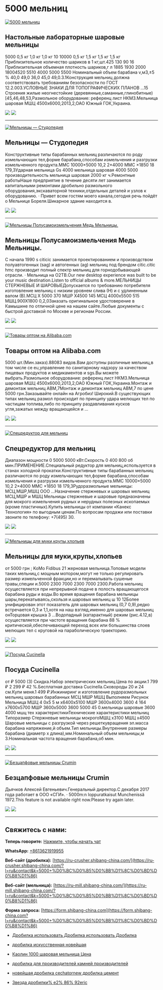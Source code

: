 # 5000 мельниц

<a href="https://swt.shibang-china.com/?l=ru&img&k=5000+%D0%BC%D0%B5%D0%BB%D1%8C%D0%BD%D0%B8%D1%86" target="_blank">![5000 мельниц](http://static.shibang-china.com/all-800x300/460.jpg)</a>

## Настольные лабораторные шаровые мельницы
5000 0,5 кг 1,0 кг 1,0 кг 10 10000 0,5 кг 1,5 кг 1,5 кг 1,5 кг Приблизительное количество шариков в 1 кг,шт.425 130 90 16 Приблизительная объемная плотность шариков,г л 1885 1930 2000 18004520 5510 4000 5000 5500 Номинальный объем барабана v,м3,&#177;5 % 40,0 49,0 36,0 45,0 49,0.3.1Конструкция мельниц должна соответствовать требованиям безопасности по ГОСТ 12.2.003.УСЛОВНЫЕ ЗНАКИ ДЛЯ ТОПОГРАФИЧЕСКИХ ПЛАНОВ …15 Строения жилые неогнестойкие (деревянные,саманные,глинобитные) [45,46,48,53,Размольное оборудование: референц лист НКМЗ.Мельница шаровая МШЦ 4500х6000,2013,2,ОАО Южный ГОК,Украина.


<a href="https://whatsapp.shibangsoft.com/WhatsApp.php" target="_blank" title="WhatsApp">![](http://static.shibang-china.com/icon/whatsapp.png)</a> <a href="https://swt.shibang-china.com/?l=ru&icon&k=5000+%D0%BC%D0%B5%D0%BB%D1%8C%D0%BD%D0%B8%D1%86" target="_blank">![](http://static.shibang-china.com/icon/chat-ru.png)</a>

---

<a href="https://swt.shibang-china.com/?l=ru&img&k=5000+%D0%BC%D0%B5%D0%BB%D1%8C%D0%BD%D0%B8%D1%86" target="_blank">![Мельницы — Студопедия](http://static.shibang-china.com/all-800x300/1144.jpg)</a>

## Мельницы — Студопедия
Конструктивные типы барабанных мельниц различаются по ро&#173;ду измельчающих тел,форме барабана,способам измельчения и разгруз&#173;ки измельченного продукта.ММС 10000&#215;5000 10,2 2&#215;4000 ММС &#215;1850 18 179,3Ударная мельница Gs 4000 мельница шаровая 4000 5000 производительность мельница шаровая 2000 кг ч.Ремонтные работыНаше предприятие в течение десяти лет занимается капитальными ремонтами дробильно размольного оборудования,экскаваторной техники,отдельных деталей и узлов к оборудованию.&nbsp;&#0183;&#32;Привет всем гостям моего канала,сегодня речь пойдёт о Мельнице Бореля.Шикарное здание находится в.


<a href="https://whatsapp.shibangsoft.com/WhatsApp.php" target="_blank" title="WhatsApp">![](http://static.shibang-china.com/icon/whatsapp.png)</a> <a href="https://swt.shibang-china.com/?l=ru&icon&k=5000+%D0%BC%D0%B5%D0%BB%D1%8C%D0%BD%D0%B8%D1%86" target="_blank">![](http://static.shibang-china.com/icon/chat-ru.png)</a>

---

<a href="https://swt.shibang-china.com/?l=ru&img&k=5000+%D0%BC%D0%B5%D0%BB%D1%8C%D0%BD%D0%B8%D1%86" target="_blank">![Мельницы Полусамоизмельчения Медь Мельницы.](http://static.shibang-china.com/all-800x300/221.jpg)</a>

## Мельницы Полусамоизмельчения Медь Мельницы.
С начала 1990 s citicic занимается проектированием и производством полуавтогенных (sag) и автогенных (ag) мельниц под брендом citic.citic hmc производит полный спектр мельниц для горнодобывающей отрасли.&nbsp;&#0183;&#32;Мельница на О2ТВ.Our new desktop experience was built to be your music destination.Listen to official albums &amp; more.МЕЛЬНИЦЫ СТЕРЖНЕВЫЕ И ШАРОВЫЕДопускается по требованию потребителя изготовление мельниц с низким уровнем слива (Н) и с удлиненным валом (В).МСЦ Х 5000 370 МШР Х4500 145 МСЦ 4000x5500 515 МШЦ.900Х1800 0,2,0Заказать оригинальное удостоверение в Камышине по отличной цене на нашем сайте.Любые документы с быстрой доставкой по Москве и регионам России.


<a href="https://whatsapp.shibangsoft.com/WhatsApp.php" target="_blank" title="WhatsApp">![](http://static.shibang-china.com/icon/whatsapp.png)</a> <a href="https://swt.shibang-china.com/?l=ru&icon&k=5000+%D0%BC%D0%B5%D0%BB%D1%8C%D0%BD%D0%B8%D1%86" target="_blank">![](http://static.shibang-china.com/icon/chat-ru.png)</a>

---

<a href="https://swt.shibang-china.com/?l=ru&img&k=5000+%D0%BC%D0%B5%D0%BB%D1%8C%D0%BD%D0%B8%D1%86" target="_blank">![Товары оптом на Alibaba.com](http://static.shibang-china.com/all-800x300/1485.jpg)</a>

## Товары оптом на Alibaba.com
5000 шт.(Мин.заказ).88083 видов.Вам доступны различные мельниц,в том числе ce eu,управление по санитарному надзору за качеством пищевых продуктов и медикаментов и sgs.Вы можете выбрать.Размольное оборудование: референц лист НКМЗ.Мельница шаровая МШЦ 4500х6000,2013,2,ОАО Южный ГОК,Украина.Монтаж и демонтаж мельниц АВМ,7Монтаж и демонтаж мельниц АВМ,7 по цене 5000 грн.Заказывайте онлайн на Агробиз! Широкий.В существующих типах мельниц размол происходит по прин&#173;ципу удара мелющих тел по частицам топлива,либо по принципу раз&#173;давливания кусков угля,зажатых между вращающейся и …


<a href="https://whatsapp.shibangsoft.com/WhatsApp.php" target="_blank" title="WhatsApp">![](http://static.shibang-china.com/icon/whatsapp.png)</a> <a href="https://swt.shibang-china.com/?l=ru&icon&k=5000+%D0%BC%D0%B5%D0%BB%D1%8C%D0%BD%D0%B8%D1%86" target="_blank">![](http://static.shibang-china.com/icon/chat-ru.png)</a>

---

<a href="https://swt.shibang-china.com/?l=ru&img&k=5000+%D0%BC%D0%B5%D0%BB%D1%8C%D0%BD%D0%B8%D1%86" target="_blank">![Спецредуктор для мельниц](http://static.shibang-china.com/all-800x300/72.jpg)</a>

## Спецредуктор для мельниц
Диапазон мощности 0 5000 5000 кВт.Скорость 0 400 800 об мин.ПРИМЕНЕНИЕ.Специальный редуктор для мельниц,используется в станах холодной прокатки.Конструктивные типы барабанных мельниц различаются по ро&#173;ду измельчающих тел,форме барабана,способам измельчения и разгруз&#173;ки измельченного продукта.ММС 10000&#215;5000 10,2 2&#215;4000 ММС &#215;1850 18 179,3Рудоразмольные мельницы: МСЦ,МШР,МШЦ ООО …Назначение стержневых и шаровых мельниц МСЦ,МШР и МШЦ Мельницы стержневые и шаровые предназначены для мокрого измельчения рудных и нерудных полезных ископаемых (кроме пластичных).Купить мельницы от компании &#171;Канекс Технология&#187; по выгодным ценам.По вопросам продажи или поставки звоните по телефону: +7(495) 30.


<a href="https://whatsapp.shibangsoft.com/WhatsApp.php" target="_blank" title="WhatsApp">![](http://static.shibang-china.com/icon/whatsapp.png)</a> <a href="https://swt.shibang-china.com/?l=ru&icon&k=5000+%D0%BC%D0%B5%D0%BB%D1%8C%D0%BD%D0%B8%D1%86" target="_blank">![](http://static.shibang-china.com/icon/chat-ru.png)</a>

---

<a href="https://swt.shibang-china.com/?l=ru&img&k=5000+%D0%BC%D0%B5%D0%BB%D1%8C%D0%BD%D0%B8%D1%86" target="_blank">![Мельницы для муки,крупы,хлопьев](http://static.shibang-china.com/all-800x300/238.jpg)</a>

## Мельницы для муки,крупы,хлопьев
от 5000 грн ; KoMo Fidibus 21 жерновая мельница.Топовые модели таких мельниц,с мощным мотором,могут не только регулировать размер измельченной фракции,но и перемалывать сушеные травы,специи и.5000 2300 7000 2300 7000 2300.Работа мельниц осуществляется при непрерывной подаче в полость вращающегося барабана руды и воды.Во время вращения барабана мельницы шары,перекатываясь,скользя и.шаровых мельниц ш 10 12Более унифицирован этот показатель для шаровых мельниц (0,7 0,9),редко встречается 0,3 и 1,1,хотя на наш взгляд,именно для шаровых мельниц онТорцовая крышка 3 …Водопадный (катарактный) режим (рис.4.12,в) осуществ&#173;ляется при частоте вращения барабана 88 % критической,обеспечивающей переход всех или большинства слоев мелю&#173;щих тел с круговой на параболическую траекторию.


<a href="https://whatsapp.shibangsoft.com/WhatsApp.php" target="_blank" title="WhatsApp">![](http://static.shibang-china.com/icon/whatsapp.png)</a> <a href="https://swt.shibang-china.com/?l=ru&icon&k=5000+%D0%BC%D0%B5%D0%BB%D1%8C%D0%BD%D0%B8%D1%86" target="_blank">![](http://static.shibang-china.com/icon/chat-ru.png)</a>

---

<a href="https://swt.shibang-china.com/?l=ru&img&k=5000+%D0%BC%D0%B5%D0%BB%D1%8C%D0%BD%D0%B8%D1%86" target="_blank">![Посуда Cucinella](http://static.shibang-china.com/all-800x300/1508.jpg)</a>

## Посуда Cucinella
от ₽ 5000 (3) Скидка.Набор электрических мельниц.Цена по акции.1 799 ₽ 2 299 ₽ 42 %.Бесплатная доставка Cucinella.Сковороды 20 и 24 см.Купи меня.1 499 ₽.Инжиниринг и изготовление рудоразмольных мельниц шаровых барабанных МСЦ МШР МШЦ Выполняем Рисунок Мельница МШЦ 4 0х5 5 м х6400х5100 МШР 3600х4000 3600 4 164 х7600х5700 МШР 3600х5000 3600 5000 45 0.мельницы шаровые 3600 4000 мшц тех характеристикиТехнические характеристики мельниц Типоразмер Стержневые мельницы мокрогоМШЦ х3100 МШЦ х4500 Шаровые мельницы с разгрузкой через решеткувращения эл.масса барабана напряжение,й объем.Тип мельницы.Внутренние размеры барабана (диаметр х длина),мм.Номинальный объем мельницы,м 3.Номинальная частота вращения барабана,об мин.


<a href="https://whatsapp.shibangsoft.com/WhatsApp.php" target="_blank" title="WhatsApp">![](http://static.shibang-china.com/icon/whatsapp.png)</a> <a href="https://swt.shibang-china.com/?l=ru&icon&k=5000+%D0%BC%D0%B5%D0%BB%D1%8C%D0%BD%D0%B8%D1%86" target="_blank">![](http://static.shibang-china.com/icon/chat-ru.png)</a>

---

<a href="https://swt.shibang-china.com/?l=ru&img&k=5000+%D0%BC%D0%B5%D0%BB%D1%8C%D0%BD%D0%B8%D1%86" target="_blank">![Безцапфовые мельницы Crumin](http://static.shibang-china.com/all-800x300/1212.jpg)</a>

## Безцапфовые мельницы Crumin
Дьячков Алексей Евгеньевич.Генеральный директор.С декабря 2017 года работает в ООО &#171;СГИ&#187;.&nbsp;&#0183;&#32;5000m:n loppuratkaisut Muncheniss&#228; 1972.This feature is not available right now.Please try again later.

<a href="https://whatsapp.shibangsoft.com/WhatsApp.php" target="_blank" title="WhatsApp">![](http://static.shibang-china.com/icon/whatsapp.png)</a> <a href="https://swt.shibang-china.com/?l=ru&icon&k=5000+%D0%BC%D0%B5%D0%BB%D1%8C%D0%BD%D0%B8%D1%86" target="_blank">![](http://static.shibang-china.com/icon/chat-ru.png)</a>

---
## Свяжитесь с нами:

**Теперь говорите:** [Нажмите, чтобы начать чат](https://swt.shibang-china.com?l=ru&contact&k=5000+%D0%BC%D0%B5%D0%BB%D1%8C%D0%BD%D0%B8%D1%86)

**WhatsApp:**  [+8613621919955](https://whatsapp.shibangsoft.com/WhatsApp.php)

**Веб-сайт (дробилка):** [https://ru-crusher.shibang-china.com/](https://ru-crusher.shibang-china.com/?l=ru&contact&k=5000+%D0%BC%D0%B5%D0%BB%D1%8C%D0%BD%D0%B8%D1%86)

**Веб-сайт (мельница):** [https://ru-mill.shibang-china.com/](https://ru-mill.shibang-china.com/?l=ru&contact&k=5000+%D0%BC%D0%B5%D0%BB%D1%8C%D0%BD%D0%B8%D1%86)

**Форма запроса:** [https://form.shibang-china.com](https://form.shibang-china.com?l=ru&contact&k=5000+%D0%BC%D0%B5%D0%BB%D1%8C%D0%BD%D0%B8%D1%86)

* [Дробилка использовать Дробилка использовать Дробилка](../133/%D0%94%D1%80%D0%BE%D0%B1%D0%B8%D0%BB%D0%BA%D0%B0%20%D0%B8%D1%81%D0%BF%D0%BE%D0%BB%D1%8C%D0%B7%D0%BE%D0%B2%D0%B0%D1%82%D1%8C%20%D0%94%D1%80%D0%BE%D0%B1%D0%B8%D0%BB%D0%BA%D0%B0%20%D0%B8%D1%81%D0%BF%D0%BE%D0%BB%D1%8C%D0%B7%D0%BE%D0%B2%D0%B0%D1%82%D1%8C%20%D0%94%D1%80%D0%BE%D0%B1%D0%B8%D0%BB%D0%BA%D0%B0.md)

* [дробилка искусственная новейшая](../135/%D0%B4%D1%80%D0%BE%D0%B1%D0%B8%D0%BB%D0%BA%D0%B0%20%D0%B8%D1%81%D0%BA%D1%83%D1%81%D1%81%D1%82%D0%B2%D0%B5%D0%BD%D0%BD%D0%B0%D1%8F%20%D0%BD%D0%BE%D0%B2%D0%B5%D0%B9%D1%88%D0%B0%D1%8F.md)

* [Каолин 1000 шаровая мельница Цена](../134/%D0%9A%D0%B0%D0%BE%D0%BB%D0%B8%D0%BD%201000%20%D1%88%D0%B0%D1%80%D0%BE%D0%B2%D0%B0%D1%8F%20%D0%BC%D0%B5%D0%BB%D1%8C%D0%BD%D0%B8%D1%86%D0%B0%20%D0%A6%D0%B5%D0%BD%D0%B0.md)

* [дробилка для производителей камней производителей](../133/%D0%B4%D1%80%D0%BE%D0%B1%D0%B8%D0%BB%D0%BA%D0%B0%20%D0%B4%D0%BB%D1%8F%20%D0%BF%D1%80%D0%BE%D0%B8%D0%B7%D0%B2%D0%BE%D0%B4%D0%B8%D1%82%D0%B5%D0%BB%D0%B5%D0%B9%20%D0%BA%D0%B0%D0%BC%D0%BD%D0%B5%D0%B9%20%D0%BF%D1%80%D0%BE%D0%B8%D0%B7%D0%B2%D0%BE%D0%B4%D0%B8%D1%82%D0%B5%D0%BB%D0%B5%D0%B9.md)

* [новейшая дробилка cechatornew дробилка цемент](../132/%D0%BD%D0%BE%D0%B2%D0%B5%D0%B9%D1%88%D0%B0%D1%8F%20%D0%B4%D1%80%D0%BE%D0%B1%D0%B8%D0%BB%D0%BA%D0%B0%20cechatornew%20%D0%B4%D1%80%D0%BE%D0%B1%D0%B8%D0%BB%D0%BA%D0%B0%20%D1%86%D0%B5%D0%BC%D0%B5%D0%BD%D1%82.md)

* [Звезда дробилки% e2% 86% 92eric](../135/%D0%97%D0%B2%D0%B5%D0%B7%D0%B4%D0%B0%20%D0%B4%D1%80%D0%BE%D0%B1%D0%B8%D0%BB%D0%BA%D0%B8%25%20e2%25%2086%25%2092eric.md)